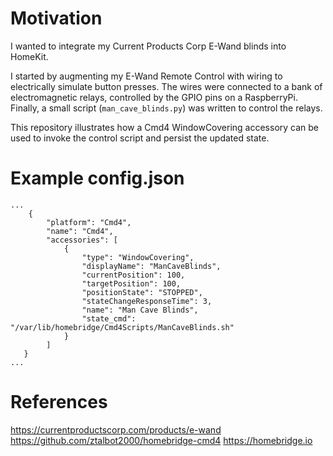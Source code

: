 # Motivation

I wanted to integrate my Current Products Corp E-Wand blinds into HomeKit. 

I started by augmenting my E-Wand Remote Control with wiring to electrically simulate button presses. The wires were connected to a bank of electromagnetic relays, controlled by the GPIO pins on a RaspberryPi. Finally, a small script (`man_cave_blinds.py`) was written to control the relays.

This repository illustrates how a Cmd4 WindowCovering accessory can be used to invoke the control script and persist the updated state.

# Example config.json
```
...
    {
        "platform": "Cmd4",
        "name": "Cmd4",
        "accessories": [
            {
                "type": "WindowCovering",
                "displayName": "ManCaveBlinds",
                "currentPosition": 100,
                "targetPosition": 100,
                "positionState": "STOPPED",
                "stateChangeResponseTime": 3,
                "name": "Man Cave Blinds",
                "state_cmd": "/var/lib/homebridge/Cmd4Scripts/ManCaveBlinds.sh"
            }
        ]
   }
...
```

# References

https://currentproductscorp.com/products/e-wand
https://github.com/ztalbot2000/homebridge-cmd4
https://homebridge.io
